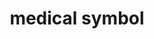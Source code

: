 ---
layout: smileys&emotion
title: medical symbol
emoji: medical_symbol
permalink: ⚕.html
image: assets/img/3moji/medical_symbol.png
---